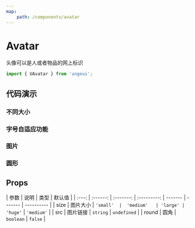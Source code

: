 ```yaml
---
map:
    path: /components/avatar
---
```


# Avatar

头像可以是人或者物品的网上标识

```js
import { UAvatar } from 'ungeui';
```

## 代码演示

### 不同大小

<demo src="./demo/size.vue"
  language="vue"
  title="基本用法"
  desc="size控制头像的大小，默认背景为灰色">
</demo>

### 字号自适应功能

<demo src="./demo/fit.vue"
  language="vue"
  title="基本用法"
  desc="保证文字不溢出头像框">
</demo>

### 图片

<demo src="./demo/img.vue"
  language="vue"
  title="基本用法"
  desc="可以插入图片，支持网络资源与本地资源">
</demo>

### 圆形

<demo src="./demo/round.vue"
  language="vue"
  title="基本用法"
  desc="圆形头像">
</demo>

## Props

| 参数  |   说明   |   类型    |   默认值    |
| :---: | :------: | :-------: | :---------: | ------- | ------- | ---------- |
| size  | 图片大小 | `'small'  |  'medium'   | 'large' | 'huge'` | `'medium'` |
|  src  | 图片链接 | `string`  | `undefined` |
| round |   圆角   | `boolean` |   `false`   |
